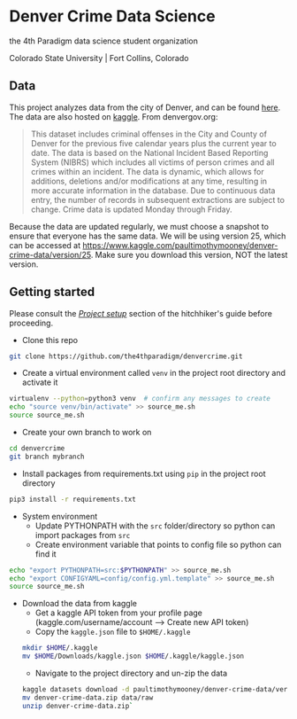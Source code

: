 # Denver Crime Data Science
the 4th Paradigm data science student organization

Colorado State University | Fort Collins, Colorado

## Data
This project analyzes data from the city of Denver, and can be found [here](https://www.denvergov.org/opendata/dataset/city-and-county-of-denver-crime). The data are also hosted on [kaggle](https://www.kaggle.com/paultimothymooney/denver-crime-data). From denvergov.org:

>This dataset includes criminal offenses in the City and County of Denver for the previous five calendar years plus the current year to date. The data is based on the National Incident Based Reporting System (NIBRS) which includes all victims of person crimes and all crimes within an incident. The data is dynamic, which allows for additions, deletions and/or modifications at any time, resulting in more accurate information in the database. Due to continuous data entry, the number of records in subsequent extractions are subject to change. Crime data is updated Monday through Friday.

Because the data are updated regularly, we must choose a snapshot to ensure that everyone has the same data. We will be using version 25, which can be accessed at https://www.kaggle.com/paultimothymooney/denver-crime-data/version/25. Make sure you download this version, NOT the latest version.

## Getting started
Please consult the [*Project setup*](https://github.com/the4thparadigm/hitchhikers_guide/tree/master/ds_projects/project_set_up) section of the hitchhiker's guide before proceeding.
* Clone this repo
```bash
git clone https://github.com/the4thparadigm/denvercrime.git
```
* Create a virtual environment called `venv` in the project root directory and activate it
```bash
virtualenv --python=python3 venv  # confirm any messages to create
echo "source venv/bin/activate" >> source_me.sh
source source_me.sh
```
* Create your own branch to work on
```bash
cd denvercrime
git branch mybranch
```
* Install packages from requirements.txt using `pip` in the project root directory
```bash
pip3 install -r requirements.txt
```
* System environment
  * Update PYTHONPATH with the `src` folder/directory so python can import packages from `src`
  * Create environment variable that points to config file so python can find it
```bash
echo "export PYTHONPATH=src:$PYTHONPATH" >> source_me.sh
echo "export CONFIGYAML=config/config.yml.template" >> source_me.sh
source source_me.sh
```
* Download the data from kaggle
  * Get a kaggle API token from your profile page (kaggle.com/username/account --> Create new API token)
  * Copy the `kaggle.json` file to `$HOME/.kaggle`
  ```bash
  mkdir $HOME/.kaggle
  mv $HOME/Downloads/kaggle.json $HOME/.kaggle/kaggle.json
  ```
  * Navigate to the project directory and un-zip the data
  ```bash
  kaggle datasets download -d paultimothymooney/denver-crime-data/version/25
  mv denver-crime-data.zip data/raw
  unzip denver-crime-data.zip`
  ```
